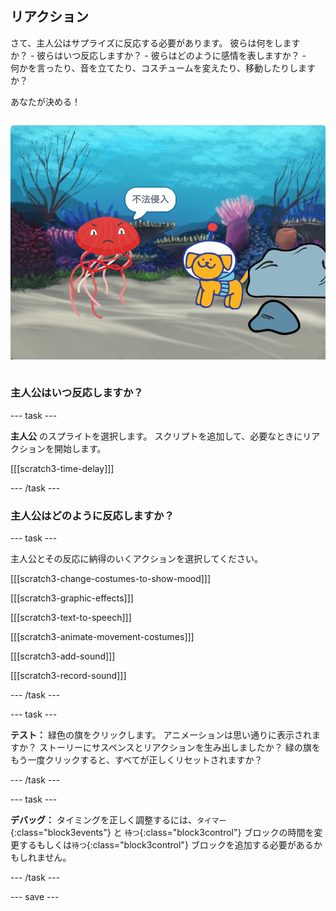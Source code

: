 ## リアクション

<div style="display: flex; flex-wrap: wrap">
<div style="flex-basis: 200px; flex-grow: 1; margin-right: 15px;">
さて、主人公はサプライズに反応する必要があります。 彼らは何をしますか？ 
- 彼らはいつ反応しますか？
- 彼らはどのように感情を表しますか？ 
- 何かを言ったり、音を立てたり、コスチュームを変えたり、移動したりしますか？ 

あなたが決める！
</div>
<div>

![驚きへの反応を示す「侵入者」プロジェクト。](images/tresspass.png)

</div>
</div>

### 主人公はいつ反応しますか？

--- task ---

**主人公** のスプライトを選択します。 スクリプトを追加して、必要なときにリアクションを開始します。

[[[scratch3-time-delay]]]

--- /task ---

### 主人公はどのように反応しますか？

--- task ---

主人公とその反応に納得のいくアクションを選択してください。

[[[scratch3-change-costumes-to-show-mood]]]

[[[scratch3-graphic-effects]]]

[[[scratch3-text-to-speech]]]

[[[scratch3-animate-movement-costumes]]]

[[[scratch3-add-sound]]]

[[[scratch3-record-sound]]]

--- /task ---

--- task ---

**テスト：** 緑色の旗をクリックします。 アニメーションは思い通りに表示されますか？ ストーリーにサスペンスとリアクションを生み出しましたか？ 緑の旗をもう一度クリックすると、すべてが正しくリセットされますか？

--- /task ---

--- task ---

**デバッグ：** タイミングを正しく調整するには、`タイマー`{:class="block3events"} と `待つ`{:class="block3control"} ブロックの時間を変更するもしくは`待つ`{:class="block3control"} ブロックを追加する必要があるかもしれません。

--- /task ---

--- save ---

